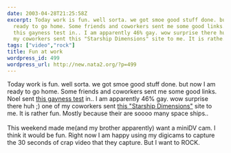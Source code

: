 ```yaml
---
date: 2003-04-28T21:25:58Z
excerpt: Today work is fun. well sorta. we got smoe good stuff done. but now I am
  ready to go home. Some friends and coworkers sent me some good links. Noel sent
  this gayness test in.. I am apparently 46% gay. wow surprise there huh ;) one of
  my coworkers sent this "Starship Dimensions" site to me. It is rathe...
tags: ["video","rock"]
title: Fun at work
wordpress_id: 499
wordpress_url: http://new.nata2.org/?p=499
---
```


Today work is fun. well sorta. we got smoe good stuff done. but now I am ready to go home. Some friends and coworkers sent me some good links. Noel sent <a href="http://www.channel4.com/gayometer">this gayness test</a> in.. I am apparently 46% gay. wow surprise there huh ;) one of my coworkers sent <a href="http://personal.nbnet.nb.ca/merzo/">this "Starship Dimensions"</a> site to me. It is rather fun. Mostly because their are soooo many space ships.. <br/><br/>This weekend made me(and my brother apparently) want a miniDV cam. I think it would be fun. Right now I am happy using my digicams to capture the 30 seconds of crap video that they capture. But I want to ROCK.
